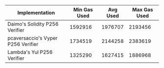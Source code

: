 | Implementation | Min Gas Used | Avg Used | Max Gas Used |
| --- | --- | --- | --- |
| Daimo's Solidity P256 Verifier  | 1592916 | 1976707 | 2193456 |
| pcaversaccio's Vyper P256 Verifier | 1734519 | 2144258 | 2383619 |
| Lambda's Yul P256 Verifier | 1325290 | 1627415 | 1886968 |

